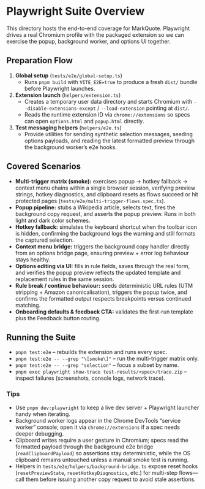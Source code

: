 <!-- markdownlint-disable MD013 -->

# Playwright Suite Overview

This directory hosts the end-to-end coverage for MarkQuote. Playwright drives a real Chromium profile with the packaged extension so we can exercise the popup, background worker, and options UI together.

## Preparation Flow

1. **Global setup** (`tests/e2e/global-setup.ts`)
   - Runs `pnpm build` with `VITE_E2E=true` to produce a fresh `dist/` bundle before Playwright launches.
2. **Extension launch** (`helpers/extension.ts`)
   - Creates a temporary user data directory and starts Chromium with `--disable-extensions-except` / `--load-extension` pointing at `dist/`.
   - Reads the runtime extension ID via `chrome://extensions` so specs can open `options.html` and `popup.html` directly.
3. **Test messaging helpers** (`helpers/e2e.ts`)
   - Provide utilities for sending synthetic selection messages, seeding options payloads, and reading the latest formatted preview through the background worker’s e2e hooks.

## Covered Scenarios

- **Multi-trigger matrix (smoke):** exercises popup → hotkey fallback → context menu chains within a single browser session, verifying preview strings, hotkey diagnostics, and clipboard resets as flows succeed or hit protected pages (`tests/e2e/multi-trigger-flows.spec.ts`).
- **Popup pipeline:** stubs a Wikipedia article, selects text, fires the background copy request, and asserts the popup preview. Runs in both light and dark color schemes.
- **Hotkey fallback:** simulates the keyboard shortcut when the toolbar icon is hidden, confirming the background logs the warning and still formats the captured selection.
- **Context menu bridge:** triggers the background copy handler directly from an options bridge page, ensuring preview + error log behaviour stays healthy.
- **Options editing via UI:** fills in rule fields, saves through the real form, and verifies the popup preview reflects the updated template and replacement rules in the same session.
- **Rule break / continue behaviour:** seeds deterministic URL rules (UTM stripping + Amazon canonicalisation), triggers the popup twice, and confirms the formatted output respects breakpoints versus continued matching.
- **Onboarding defaults & feedback CTA:** validates the first-run template plus the Feedback button routing.

## Running the Suite

- `pnpm test:e2e` – rebuilds the extension and runs every spec.
- `pnpm test:e2e -- --grep "\[smoke\]"` – run the multi-trigger matrix only.
- `pnpm test:e2e -- --grep "selection"` – focus a subset by name.
- `pnpm exec playwright show-trace test-results/<spec>/trace.zip` – inspect failures (screenshots, console logs, network trace).

### Tips

- Use `pnpm dev:playwright` to keep a live dev server + Playwright launcher handy when iterating.
- Background worker logs appear in the Chrome DevTools “service worker” console; open it via `chrome://extensions` if a spec needs deeper debugging.
- Clipboard writes require a user gesture in Chromium; specs read the formatted payload through the background e2e bridge (`readClipboardPayload`) so assertions stay deterministic, while the OS clipboard remains untouched unless a manual smoke test is running.
- Helpers in `tests/e2e/helpers/background-bridge.ts` expose reset hooks (`resetPreviewState`, `resetHotkeyDiagnostics`, etc.) for multi-step flows—call them before issuing another copy request to avoid stale assertions.
